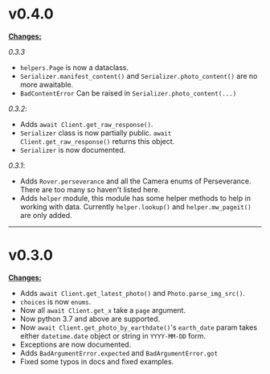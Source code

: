 
# v0.4.0

<u>**Changes:**</u>

*0.3.3*
- `helpers.Page` is now a dataclass.
- `Serializer.manifest_content()` and `Serializer.photo_content()`
are no more awaitable.
- `BadContentError` Can be raised in `Serializer.photo_content(...)`


*0.3.2*:

- Adds `await Client.get_raw_response()`.
- `Serializer` class is now partially public. `await Client.get_raw_response()` returns
this object.
- `Serializer` is now documented.

*0.3.1*:

- Adds `Rover.perseverance` and all the Camera enums of Perseverance. There are too many so
haven't listed here.
- Adds `helper` module, this module has some helper methods to help in working with data. Currently
`helper.lookup()` and `helper.mw_pageit()` are only added.

---------------

# v0.3.0

<u>**Changes:**</u>

- Adds `await Client.get_latest_photo()` and `Photo.parse_img_src()`.
- `choices` is now `enums`.
- Now all `await Client.get_x` take a `page` argument.
- Now python 3.7 and above are supported.
- Now `await Client.get_photo_by_earthdate()`'s `earth_date` param takes either `datetime.date` object
or string in `YYYY-MM-DD` form.
- Exceptions are now documented.
- Adds `BadArgumentError.expected` and `BadArgumentError.got`
- Fixed some typos in docs and fixed examples.
